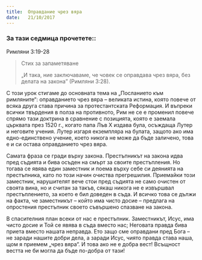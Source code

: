 ```yaml
---
title:  Оправдание чрез вяра
date:   21/10/2017
---
```


### За тази седмица прочетете::
Римляни 3:19-28

> <p>Стих за запаметяване</p>
> „И така, ние заключаваме, че човек се оправдава чрез вяра, без делата на закона” (Римляни 3:28). 

С този урок стигаме до основната тема на „Посланието към римляните“: оправданието чрез вяра – великата истина, която повече от всяка друга става причина за протестантската Реформация. И въпреки всички твърдения в полза на противното, Рим не се е променил повече спрямо тази доктрина в сравнение с позицията, която е заемала църквата през 1520 г., когато папа Лъв X издава була, осъждаща Лутер и неговите учения. Лутер изгаря екземпляра на булата, защото ако има едно-единствено учение, което никога не може да бъде заличено, това е и си остава оправданието чрез вяра.

Самата фраза се гради върху закона. Престъпникът на закона идва пред съдията и бива осъден на смърт за своите престъпления. Но тогава се явява един заместник и поема върху себе си деянията на престъпника, като по този начин очиства прегрешилия. Приемайки този заместник, нарушителят вече стои пред съдията не само очистен от своята вина, но и считан за такъв, сякаш никога не е извършвал престъплението, за което е бил доведен в съда. И всичко това се дължи на факта, че заместникът – който има чисто досие – предлага на опростения престъпник своето съвършено спазване на закона.

В спасителния план всеки от нас е престъпник. Заместникът, Исус, има чисто досие и Той се явява в съда вместо нас; Неговата правда бива приета вместо нашата неправда. Ето защо сме оправдани пред Бога – не заради нашите добри дела, а заради Исус, чиято правда става наша, щом я приемем „чрез вяра“. И това ако не е добра вест! Всъщност вестта не би могла да бъде по-добра от тази!